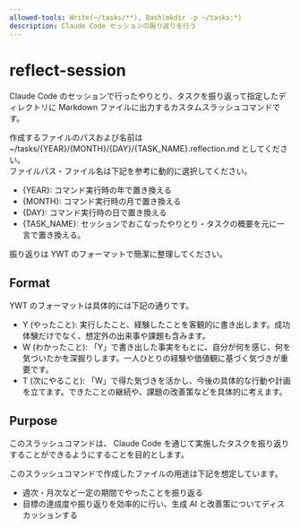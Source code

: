 ```yaml
---
allowed-tools: Write(~/tasks/**), Bash(mkdir -p ~/tasks:*)
description: Claude Code セッションの振り返りを行う
---
```

# reflect-session

Claude Code のセッションで行ったやりとり、タスクを振り返って指定したディレクトリに Markdown ファイルに出力するカスタムスラッシュコマンドです。

作成するファイルのパスおよび名前は ~/tasks/{YEAR}/{MONTH}/{DAY}/{TASK_NAME}.reflection.md としてください。  
ファイルパス・ファイル名は下記を参考に動的に選択してください。

- {YEAR}: コマンド実行時の年で置き換える
- {MONTH}: コマンド実行時の月で置き換える
- {DAY}: コマンド実行時の日で置き換える
- {TASK_NAME}: セッションでおこなったやりとり・タスクの概要を元に一言で置き換える。

振り返りは YWT のフォーマットで簡潔に整理してください。

## Format

YWT のフォーマットは具体的には下記の通りです。

- Y (やったこと): 実行したこと、経験したことを客観的に書き出します。成功体験だけでなく、想定外の出来事や課題も含みます。
- W (わかったこと): 「Y」で書き出した事実をもとに、自分が何を感じ、何を気づいたかを深掘りします。一人ひとりの経験や価値観に基づく気づきが重要です。
- T (次にやること): 「W」で得た気づきを活かし、今後の具体的な行動や計画を立てます。できたことの継続や、課題の改善策などを具体的に考えます。

## Purpose

このスラッシュコマンドは、 Claude Code を通じて実施したタスクを振り返りすることができるようにすることを目的とします。

このスラッシュコマンドで作成したファイルの用途は下記を想定しています。

- 週次・月次など一定の期間でやったことを振り返る
- 目標の達成度や振り返りを効率的に行い、生成 AI と改善策についてディスカッションする
